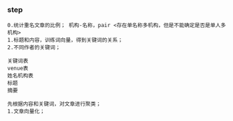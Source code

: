 ### step
```
0.统计重名文章的比例； 机构-名称，pair <存在单名称多机构，但是不能确定是否是单人多机构>
1.标题和内容，训练词向量，得到关键词的关系；
2.不同作者的关键词；
```
```
关键词表
venue表
姓名机构表
标题
摘要
```

```
先根据内容和关键词，对文章进行聚类；
1.文章向量化；

```